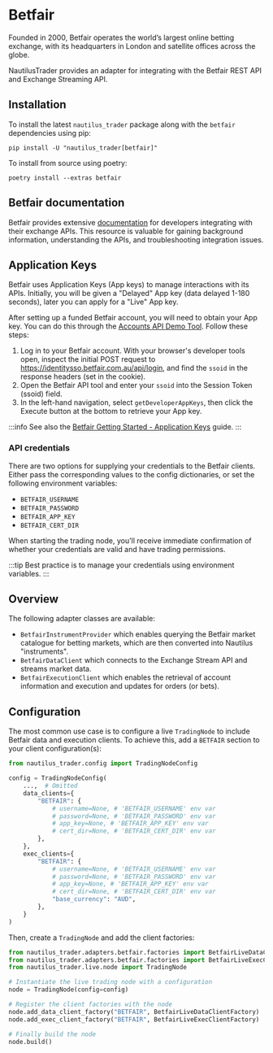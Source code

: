 # Betfair

Founded in 2000, Betfair operates the world’s largest online betting exchange,
with its headquarters in London and satellite offices across the globe.

NautilusTrader provides an adapter for integrating with the Betfair REST API and
Exchange Streaming API.

## Installation

To install the latest `nautilus_trader` package along with the `betfair` dependencies using pip:

```
pip install -U "nautilus_trader[betfair]"
```

To install from source using poetry:

```
poetry install --extras betfair
```

## Betfair documentation

Betfair provides extensive [documentation](https://developer.betfair.com/en/get-started/) for developers integrating with their exchange APIs.
This resource is valuable for gaining background information, understanding the APIs, and troubleshooting integration issues.

## Application Keys

Betfair uses Application Keys (App keys) to manage interactions with its APIs.
Initially, you will be given a "Delayed" App key (data delayed 1-180 seconds), later you can apply for a "Live" App key.

After setting up a funded Betfair account, you will need to obtain your App key.
You can do this through the [Accounts API Demo Tool](https://apps.betfair.com/visualisers/api-ng-account-operations/). Follow these steps:

1. Log in to your Betfair account. With your browser's developer tools open, inspect the initial POST request to https://identitysso.betfair.com.au/api/login, and find the `ssoid` in the response headers (set in the cookie).
2. Open the Betfair API tool and enter your `ssoid` into the Session Token (ssoid) field.
3. In the left-hand navigation, select `getDeveloperAppKeys`, then click the Execute button at the bottom to retrieve your App key.

:::info
See also the [Betfair Getting Started - Application Keys](https://betfair-developer-docs.atlassian.net/wiki/spaces/1smk3cen4v3lu3yomq5qye0ni/pages/2687105/Application+Keys) guide.
:::

### API credentials

There are two options for supplying your credentials to the Betfair clients.
Either pass the corresponding values to the config dictionaries, or
set the following environment variables:
- `BETFAIR_USERNAME`
- `BETFAIR_PASSWORD`
- `BETFAIR_APP_KEY`
- `BETFAIR_CERT_DIR`

When starting the trading node, you'll receive immediate confirmation of whether your
credentials are valid and have trading permissions.

:::tip
Best practice is to manage your credentials using environment variables.
:::

## Overview

The following adapter classes are available:
- `BetfairInstrumentProvider` which enables querying the Betfair market catalogue for betting markets, which are then converted into Nautilus "instruments".
- `BetfairDataClient` which connects to the Exchange Stream API and streams market data.
- `BetfairExecutionClient` which enables the retrieval of account information and execution and updates for orders (or bets).

## Configuration

The most common use case is to configure a live `TradingNode` to include Betfair
data and execution clients. To achieve this, add a `BETFAIR` section to your client
configuration(s):

```python
from nautilus_trader.config import TradingNodeConfig

config = TradingNodeConfig(
    ...,  # Omitted 
    data_clients={
        "BETFAIR": {
            # username=None, # 'BETFAIR_USERNAME' env var
            # password=None, # 'BETFAIR_PASSWORD' env var
            # app_key=None, # 'BETFAIR_APP_KEY' env var
            # cert_dir=None, # 'BETFAIR_CERT_DIR' env var
        },
    },
    exec_clients={
        "BETFAIR": {
            # username=None, # 'BETFAIR_USERNAME' env var
            # password=None, # 'BETFAIR_PASSWORD' env var
            # app_key=None, # 'BETFAIR_APP_KEY' env var
            # cert_dir=None, # 'BETFAIR_CERT_DIR' env var
            "base_currency": "AUD",
        },
    }
)
```

Then, create a `TradingNode` and add the client factories:

```python
from nautilus_trader.adapters.betfair.factories import BetfairLiveDataClientFactory
from nautilus_trader.adapters.betfair.factories import BetfairLiveExecClientFactory
from nautilus_trader.live.node import TradingNode

# Instantiate the live trading node with a configuration
node = TradingNode(config=config)

# Register the client factories with the node
node.add_data_client_factory("BETFAIR", BetfairLiveDataClientFactory)
node.add_exec_client_factory("BETFAIR", BetfairLiveExecClientFactory)

# Finally build the node
node.build()
```
